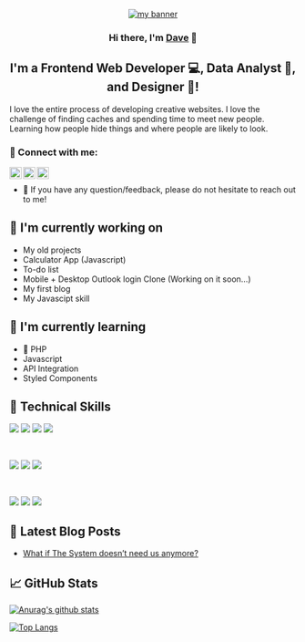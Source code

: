 <p align="center">
  <a href="https://t.co/B8gTCBk1eN" target="_blank" rel="noreferrer"><img src="https://github-production-user-asset-6210df.s3.amazonaws.com/155244338/464493448-a939d5ab-67a2-47c1-ac14-bbafa7d4d7f1.png?X-Amz-Algorithm=AWS4-HMAC-SHA256&X-Amz-Credential=AKIAVCODYLSA53PQK4ZA%2F20250710%2Fus-east-1%2Fs3%2Faws4_request&X-Amz-Date=20250710T040327Z&X-Amz-Expires=300&X-Amz-Signature=8c9ed42d7889a74c78d1feca29c0a3c66da7e8abaccacb563dac321ad8cda049&X-Amz-SignedHeaders=host" alt="my banner"></a>
</p>

<h3 align="center">
Hi there, I'm <a href="https://t.co/B8gTCBk1eN" target="_blank" rel="noreferrer">Dave</a> 👋
</h3>

<h2 align="center">
I'm a Frontend Web Developer 💻, Data Analyst 📸, and Designer 🎨!
</h2> 

I love the entire process of developing creative websites. I love the challenge of finding caches and spending time to meet new people. Learning how people hide things and where people are likely to look.

### 🤝 Connect with me:

<a href="https://github.com/dave-d-dev/dave-d-dev"><img align="left" src="https://raw.githubusercontent.com/yushi1007/yushi1007/main/images/linkedin.svg" alt="David Ibekwe | LinkedIn" width="21px"/></a>
<a href="https://github.com/dave-d-dev/dave-d-dev"><img align="left" src="https://raw.githubusercontent.com/yushi1007/yushi1007/main/images/instagram.svg" alt="David Ibekwe | Instagram" width="21px"/></a>
<a href="https://github.com/dave-d-dev/dave-d-dev"><img align="left" src="https://raw.githubusercontent.com/yushi1007/yushi1007/main/images/medium.svg" alt="David Ibekwe | Medium" width="21px"/></a>
</br>
- 💬 If you have any question/feedback, please do not hesitate to reach out to me!

## 🔭 I'm currently working on

- My old projects
- Calculator App (Javascript)
- To-do list
- Mobile + Desktop Outlook login Clone (Working on it soon...)
- My first blog
- My Javascipt skill

## 🌱 I'm currently learning

- 📱 PHP
- Javascript
- API Integration
- Styled Components  

## 💼 Technical Skills

![](https://img.shields.io/badge/Code-JavaScript-informational?style=flat&logo=JavaScript&color=F7DF1E)
![](https://img.shields.io/badge/Code-HTML5-informational?style=flat&logo=HTML5&color=E34F26)
![](https://img.shields.io/badge/Code-PostgreSQL-informational?style=flat&logo=PostgreSQL&color=336791)
![](https://img.shields.io/badge/Code-SQLite-informational?style=flat&logo=SQLite&color=003B57)

</br>

![](https://img.shields.io/badge/Style-Bootstrap-informational?style=flat&logo=Bootstrap&color=7952B3)
![](https://img.shields.io/badge/Style-CSS3-informational?style=flat&logo=CSS3&color=1572B6)
![](https://img.shields.io/badge/Style-styled--components-informational?style=flat&logo=styled-components&color=DB7093)


</br>

![](https://img.shields.io/badge/Tools-Figma-informational?style=flat&logo=Figma&color=F24E1E)
![](https://img.shields.io/badge/Tools-Git-informational?style=flat&logo=Git&color=F05032)
![](https://img.shields.io/badge/Tools-GitHub-informational?style=flat&logo=GitHub&color=181717)

## 📝 Latest Blog Posts

- [What if The System doesn’t need us anymore?](https://dave-d-dev.medium.com/what-if-the-system-doesnt-need-us-anymore-2292e6b4734a)

## 📈 GitHub Stats 

[![Anurag's github stats](https://github-readme-stats.vercel.app/api?username=dave-d-dev)](https://github.com/dave-d-dev)

[![Top Langs](https://github-readme-stats.vercel.app/api/top-langs/?username=dave-d-dev&layout=compact)](https://github.com/dave-d-dev)
